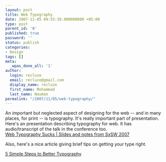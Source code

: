 ```yaml
---
layout: post
title: Web Typography
date: 2007-11-05 09:55:39.000000000 +05:00
type: post
parent_id: '0'
published: true
password: ''
status: publish
categories:
- Design
tags: []
meta:
  _wpas_done_all: '1'
author:
  login: recluze
  email: recluze@gmail.com
  display_name: recluze
  first_name: Mohammad
  last_name: Nauman
permalink: "/2007/11/05/web-typography/"
---
```

An important but neglected aspect of designing for the web -- and in many places, for print -- is typography. It's really important part of presentation. Here's an presentation describing typography for web. It has audio/transcript of the talk in the conference too.   
[Web Typography Sucks | Slides and notes from SxSW 2007](http://webtypography.net/sxsw2007/)

Also, here's a nice article giving brief tips on getting your type right.

[5 Simple Steps to Better Typography](http://www.markboulton.co.uk/journal/comments/five_simple_steps_to_better_typography/)

> 

